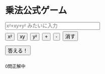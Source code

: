 <!DOCTYPE html>
<html lang="ja">
<head>
  <meta charset="UTF-8">
  <title>乗法公式ゲーム (ax±by)² / (ax±by)(cx±dy)</title>
  <style>
    body { font-family: Arial; padding: 20px; }
    input[type="text"] { width: 300px; font-size: 16px; }
    button { font-size: 16px; margin: 5px 5px 10px 0; }
  </style>
</head>
<body>
  <h1>乗法公式ゲーム</h1>
  <div id="question"></div>
  <input type="text" id="answer" placeholder="x²+xy+y² みたいに入力">
  <br>
  <div>
    <button onclick="addTerm('x²')">x²</button>
    <button onclick="addTerm('xy')">xy</button>
    <button onclick="addTerm('y²')">y²</button>
    <button onclick="addTerm('+')">+</button>
    <button onclick="addTerm('-')">-</button>
    <button onclick="clearInput()">消す</button>
  </div>
  <button onclick="checkAnswer()">答える！</button>
  <p id="result"></p>
  <p id="score">0問正解中</p>

  <script>
    let questionCount = 0;
    let correctCount = 0;
    let correctExpansion = "";

    function generateQuestion() {
      const type = Math.random() < 0.5 ? "square" : "binomial";
      let questionText = "";
      let a = randInt(1, 50);
      let b = randInt(1, 50);
      let sign1 = Math.random() < 0.5 ? "+" : "-";

      if (type === "square") {
        questionText = `Q${questionCount + 1}: ( ${a}x ${sign1} ${b}y )² を展開して！`;
        correctExpansion = expandSquare(a, b, sign1);
      } else {
        let c = randInt(1, 50);
        let d = randInt(1, 50);
        let sign2 = Math.random() < 0.5 ? "+" : "-";
        questionText = `Q${questionCount + 1}: ( ${a}x ${sign1} ${b}y )( ${c}x ${sign2} ${d}y ) を展開して！`;
        correctExpansion = expandBinomial(a, b, c, d, sign1, sign2);
      }

      document.getElementById("question").textContent = questionText;
    }

    function expandSquare(a, b, sign) {
      const ab2 = 2 * a * b;
      const op = sign === "+" ? "+" : "-";
      return `${a * a}x²${op}${ab2}xy+${b * b}y²`;
    }

    function expandBinomial(a, b, c, d, sign1, sign2) {
      const ac = a * c;
      const bd = b * d;
      const ad = a * d * (sign2 === "+" ? 1 : -1);
      const bc = b * c * (sign1 === "+" ? 1 : -1);
      const xy = ad + bc;
      const op1 = xy >= 0 ? "+" : "-";
      const op2 = (bd * (sign1 === sign2 ? 1 : -1)) >= 0 ? "+" : "-";
      return `${ac}x²${op1}${Math.abs(xy)}xy${op2}${Math.abs(bd)}y²`;
    }

    function randInt(min, max) {
      return Math.floor(Math.random() * (max - min + 1)) + min;
    }

    function checkAnswer() {
      const userAnswer = document.getElementById("answer").value.replace(/\s+/g, "");
      const result = document.getElementById("result");

      if (userAnswer === correctExpansion) {
        result.textContent = "正解！";
        correctCount++;
      } else {
        result.textContent = `不正解。正解は ${correctExpansion}`;
      }

      questionCount++;
      document.getElementById("score").textContent = `${questionCount}問中 ${correctCount}問正解`;

      if (questionCount >= 10) {
        showResult();
      } else {
        document.getElementById("answer").value = "";
        generateQuestion();
      }
    }

    function showResult() {
      const accuracy = (correctCount / 10) * 100;
      if (confirm(`お疲れさま！\n正答数：${correctCount}/10\n正答率：${accuracy.toFixed(1)}%\nもう一度挑戦しますか？`)) {
        questionCount = 0;
        correctCount = 0;
        document.getElementById("answer").value = "";
        document.getElementById("result").textContent = "";
        document.getElementById("score").textContent = "0問正解中";
        generateQuestion();
      } else {
        alert("また遊んでね！");
      }
    }

    function addTerm(term) {
      const input = document.getElementById("answer");
      input.value += term;
      input.focus();
    }

    function clearInput() {
      document.getElementById("answer").value = "";
      document.getElementById("answer").focus();
    }

    generateQuestion();
  </script>
</body>
</html>
